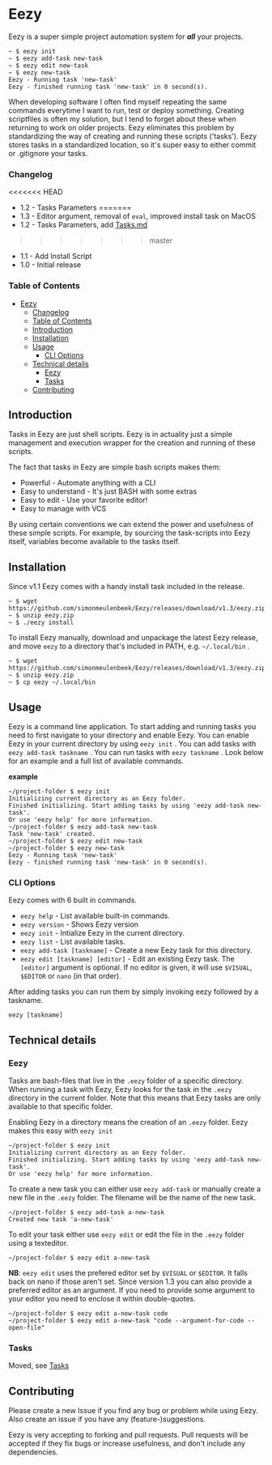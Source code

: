 # Eezy
Eezy is a super simple project automation system for ***all*** your projects. 

```shell
~ $ eezy init
~ $ eezy add-task new-task
~ $ eezy edit new-task
~ $ eezy new-task
Eezy - Running task 'new-task'
Eezy - finished running task 'new-task' in 0 second(s).
```

When developing software I often find myself repeating the same commands everytime I want to run, test or deploy something. Creating scriptfiles is often my solution, but I tend to forget about these when returning to work on older projects. Eezy eliminates this problem by standardizing the way of creating and running these scripts ('tasks'). Eezy stores tasks in a standardized location, so it's super easy to either commit or .gitignore your tasks. 

### Changelog

<<<<<<< HEAD
* 1.2 - Tasks Parameters
=======
* 1.3 - Editor argument, removal of `eval`, improved install task on MacOS
* 1.2 - Tasks Parameters, add [Tasks.md](Tasks.md)
>>>>>>> master
* 1.1 - Add Install Script
* 1.0 - Initial release

### Table of Contents
- [Eezy](#eezy)
    - [Changelog](#changelog)
    - [Table of Contents](#table-of-contents)
  - [Introduction](#introduction)
  - [Installation](#installation)
  - [Usage](#usage)
    - [CLI Options](#cli-options)
  - [Technical details](#technical-details)
    - [Eezy](#eezy-1)
    - [Tasks](#tasks)
  - [Contributing](#contributing)

## Introduction
Tasks in Eezy are just shell scripts. Eezy is in actuality just a simple management and execution wrapper for the creation and running of these scripts. 

The fact that tasks in Eezy are simple bash scripts makes them: 
* Powerful - Automate anything with a CLI
* Easy to understand - It's just BASH with some extras
* Easy to edit - Use your favorite editor!
* Easy to manage with VCS

By using certain conventions we can extend the power and usefulness of these simple scripts. For example, by sourcing the task-scripts into Eezy itself, variables become available to the tasks itself.

## Installation
Since v1.1 Eezy comes with a handy install task included in the release. 

```shell
~ $ wget https://github.com/simonmeulenbeek/Eezy/releases/download/v1.3/eezy.zip
~ $ unzip eezy.zip
~ $ ./eezy install
```

To install Eezy manually, download and unpackage the latest Eezy release, and move `eezy` to a directory that's included in PATH, e.g. `~/.local/bin` .

```shell
~ $ wget https://github.com/simonmeulenbeek/Eezy/releases/download/v1.3/eezy.zip
~ $ unzip eezy.zip
~ $ cp eezy ~/.local/bin
```

## Usage
Eezy is a command line application. To start adding and running tasks you need to first navigate to your directory and enable Eezy. You can enable Eezy in your current directory by using `eezy init` . You can add tasks with `eezy add-task taskname` . You can run tasks with `eezy taskname` . Look below for an example and a full list of available commands. 

**example**
```shell
~/project-folder $ eezy init
Initializing current directory as an Eezy folder.
Finished initializing. Start adding tasks by using 'eezy add-task new-task'.
Or use 'eezy help' for more information.
~/project-folder $ eezy add-task new-task
Task 'new-task' created.
~/project-folder $ eezy edit new-task
~/project-folder $ eezy new-task
Eezy - Running task 'new-task'
Eezy - finished running task 'new-task' in 0 second(s).
```

### CLI Options
Eezy comes with 6 built in commands.
* `eezy help` - List available built-in commands.
* `eezy version` - Shows Eezy version
* `eezy init` - Intialize Eezy in the current directory.
* `eezy list` - List available tasks.
* `eezy add-task [taskname]` - Create a new Eezy task for this directory. 
* `eezy edit [taskname] [editor]` - Edit an existing Eezy task. The `[editor]` argument is optional. If no editor is given, it will use `$VISUAL`, `$EDITOR` or `nano` (in that order).
  
After adding tasks you can run them by simply invoking eezy followed by a taskname. 

`eezy [taskname]`


## Technical details

### Eezy
Tasks are bash-files that live in the `.eezy` folder of a specific directory. When running a task with Eezy, Eezy looks for the task in the `.eezy` directory in the current folder. Note that this means that Eezy tasks are only available to that specific folder. 

Enabling Eezy in a directory means the creation of an `.eezy` folder. Eezy makes this easy with `eezy init`
```shell
~/project-folder $ eezy init
Initializing current directory as an Eezy folder.
Finished initializing. Start adding tasks by using 'eezy add-task new-task'.
Or use 'eezy help' for more information.
```

To create a new task you can either use `eezy add-task` or manually create a new file in the `.eezy` folder. The filename will be the name of the new task.
```shell
~/project-folder $ eezy add-task a-new-task
Created new task 'a-new-task'
```

To edit your task either use `eezy edit` or edit the file in the `.eezy` folder using a texteditor.
```shell
~/project-folder $ eezy edit a-new-task
```
**NB**: `eezy edit` uses the prefered editor set by `$VISUAL` or `$EDITOR`. It falls back on nano if those aren't set. Since version 1.3 you can also provide a preferred editor as an argument. If you need to provide some argument to your editor you need to enclose it within double-quotes.
```shell
~/project-folder $ eezy edit a-new-task code
~/project-folder $ eezy edit a-new-task "code --argument-for-code --open-file"
```

### Tasks

Moved, see [Tasks](Tasks.md)


## Contributing
Please create a new Issue if you find any bug or problem while using Eezy. Also create an issue if you have any (feature-)suggestions. 

Eezy is very accepting to forking and pull requests. Pull requests will be accepted if they fix bugs or increase usefulness, and don't include any dependencies.

